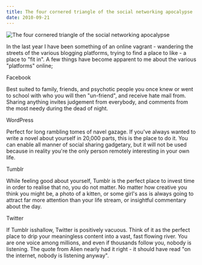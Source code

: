 ```yaml
---
title: The four cornered triangle of the social networking apocalypse
date: 2010-09-21
---
```


![The four cornered triangle of the social networking apocalypse](https://source.unsplash.com/di8ognBauG0/1600x900)

In the last year I have been something of an online vagrant - wandering the streets of the various blogging platforms, trying to find a place to like - a place to "fit in". A few things have become apparent to me about the various "platforms" online;

Facebook

Best suited to family, friends, and psychotic people you once knew or went to school with who you will then "un-friend", and receive hate mail from. Sharing anything invites judgement from everybody, and comments from the most needy during the dead of night.

WordPress

Perfect for long rambling tomes of navel gazage. If you've always wanted to write a novel about yourself in 20,000 parts, this is the place to do it. You can enable all manner of social sharing gadgetary, but it will not be used because in reality you're the only person remotely interesting in your own life.

Tumblr

While feeling good about yourself, Tumblr is the perfect place to invest time in order to realise that no, you do not matter. No matter how creative you think you might be, a photo of a kitten, or some girl's ass is always going to attract far more attention than your life stream, or insightful commentary about the day.

Twitter

If Tumblr isshallow, Twitter is positively vacuous. Think of it as the perfect place to drip your meaningless content into a vast, fast flowing river. You are one voice among millions, and even if thousands follow you, nobody is listening. The quote from Alien nearly had it right - it should have read "on the internet, nobody is listening anyway".